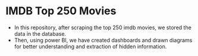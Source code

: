 # IMDB Top 250 Movies

- In this repository, after scraping the top 250 imdb movies, we stored the data in the database.
- Then, using power BI, we have created dashboards and drawn diagrams for better understanding and extraction of hidden information.

